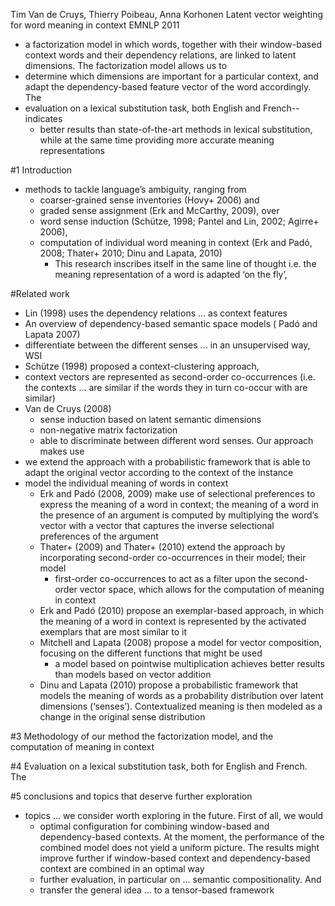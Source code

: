 Tim Van de Cruys, Thierry Poibeau, Anna Korhonen
Latent vector weighting for word meaning in context
EMNLP 2011

* a factorization model in which words, together with their window-based
  context words and their dependency relations, are linked to latent
  dimensions. The factorization model allows us to
* determine which dimensions are important for a particular context, and
  adapt the dependency-based feature vector of the word accordingly. The
* evaluation on a lexical substitution task, both English and French--indicates
  * better results than state-of-the-art methods in lexical substitution, while
    at the same time providing more accurate meaning representations

#1 Introduction

* methods to tackle language’s ambiguity, ranging from
  * coarser-grained sense inventories (Hovy+ 2006) and
  * graded sense assignment (Erk and McCarthy, 2009), over
  * word sense induction (Schütze, 1998; Pantel and Lin, 2002; Agirre+ 2006),
  * computation of individual word meaning in context
    (Erk and Padó, 2008; Thater+ 2010; Dinu and Lapata, 2010)
    * This research inscribes itself in the same line of thought
      i.e. the meaning representation of a word is adapted ‘on the fly’,

#Related work

* Lin (1998) uses the dependency relations ...  as context features
* An overview of dependency-based semantic space models ( Padó and Lapata 2007)
* differentiate between the different senses ... in an unsupervised way, WSI
* Schütze (1998) proposed a context-clustering approach,
* context vectors are represented as second-order co-occurrences
  (i.e. the contexts ... are similar if the words they in turn co-occur with
  are similar)
* Van de Cruys (2008)
  * sense induction based on latent semantic dimensions
  * non-negative matrix factorization
  * able to discriminate between different word senses. Our approach makes use
* we extend the approach with a probabilistic framework that is
  able to adapt the original vector according to the context of the instance
* model the individual meaning of words in context
  * Erk and Padó (2008, 2009) make use of selectional preferences to express
    the meaning of a word in context; the meaning of a word in the presence of
    an argument is computed by multiplying the word’s vector with a vector that
    captures the inverse selectional preferences of the argument
  * Thater+ (2009) and Thater+ (2010) extend the approach
    by incorporating second-order co-occurrences in their model; their model
    * first-order co-occurrences to act as a filter upon the second-order
      vector space, which allows for the computation of meaning in context
  * Erk and Padó (2010) propose an exemplar-based approach, in which the
    meaning of a word in context is represented by the activated exemplars that
    are most similar to it
  * Mitchell and Lapata (2008) propose a model for vector composition, focusing
    on the different functions that might be used
    * a model based on pointwise multiplication achieves better results than
      models based on vector addition
  * Dinu and Lapata (2010) propose a probabilistic framework that models the
    meaning of words as a probability distribution over latent dimensions
    (‘senses’). Contextualized meaning is then modeled as a change in the
    original sense distribution

#3 Methodology of our method
the factorization model, and the computation of meaning in context

#4 Evaluation on a lexical substitution task, both for English and French. The

#5 conclusions and topics that deserve further exploration

* topics ... we consider worth exploring in the future. First of all, we would
  * optimal configuration for combining window-based and dependency-based
    contexts. At the moment, the performance of the combined model does not
    yield a uniform picture. The results might improve further if window-based
    context and dependency-based context are combined in an optimal way
  * further evaluation, in particular on ... semantic compositionality. And
  * transfer the general idea ... to a tensor-based framework
